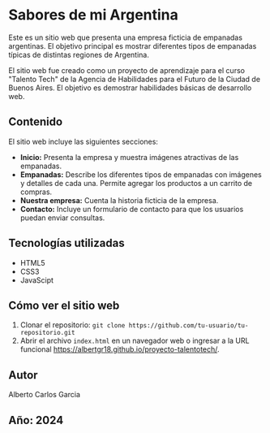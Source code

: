 # Sabores de mi Argentina

Este es un sitio web que presenta una empresa ficticia de empanadas argentinas. El objetivo principal es mostrar diferentes tipos de empanadas típicas de distintas regiones de Argentina.

El sitio web fue creado como un proyecto de aprendizaje para el curso "Talento Tech" de la Agencia de Habilidades para el Futuro de la Ciudad de Buenos Aires. El objetivo es demostrar habilidades básicas de desarrollo web.

## Contenido

El sitio web incluye las siguientes secciones:

*   **Inicio:**  Presenta la empresa y muestra imágenes atractivas de las empanadas.
*   **Empanadas:**  Describe los diferentes tipos de empanadas con imágenes y detalles de cada una. Permite agregar los productos a un carrito de compras.
*   **Nuestra empresa:** Cuenta la historia ficticia de la empresa.
*   **Contacto:**  Incluye un formulario de contacto para que los usuarios puedan enviar consultas.

## Tecnologías utilizadas

*   HTML5
*   CSS3
*   JavaScipt

## Cómo ver el sitio web

1.  Clonar el repositorio: `git clone https://github.com/tu-usuario/tu-repositorio.git`
2.  Abrir el archivo `index.html` en un navegador web o ingresar a la URL funcional https://albertgr18.github.io/proyecto-talentotech/.

## Autor
Alberto Carlos Garcia

## Año: 2024

